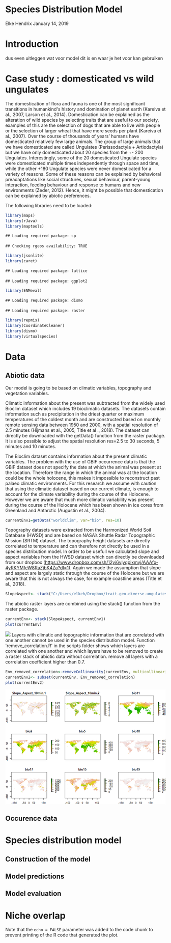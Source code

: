 Species Distribution Model
================
Elke Hendrix
January 14, 2019

Introduction
============

dus even uitleggen wat voor model dit is en waar je het voor kan gebruiken

Case study : domesticated vs wild ungulates
===========================================

The domestication of flora and fauna is one of the most significant transitions in humankind's history and domination of planet earth (Kareiva et al., 2007, Larson et al., 2014). Domestication can be explained as the alteration of wild species by selecting traits that are useful to our society, examples of this are the selection of dogs that are able to live with people or the selection of larger wheat that have more seeds per plant (Kareiva et al., 2007). Over the course of thousands of years’ humans have domesticated relatively few large animals. The group of large animals that we have domesticated are called Ungulates (Perissodactyla + Artiodactyla) but we have only domesticated about 20 species from the +- 200 Ungulates. Interestingly, some of the 20 domesticated Ungulate species were domesticated multiple times independently through space and time, while the other +180 Ungulate species were never domesticated for a variety of reasons. Some of these reasons can be explained by behavioral preadaptations like social structures, sexual behaviour, parent-young interaction, feeding behaviour and response to humans and new environments (Zeder, 2012). Hence, it might be possible that domestication can be explained by abiotic preferences.

The following libraries need to be loaded:

``` r
library(maps)
library(rJava) 
library(maptools)
```

    ## Loading required package: sp

    ## Checking rgeos availability: TRUE

``` r
library(jsonlite)
library(caret)
```

    ## Loading required package: lattice

    ## Loading required package: ggplot2

``` r
library(ENMeval)
```

    ## Loading required package: dismo

    ## Loading required package: raster

``` r
library(repmis)
library(CoordinateCleaner)
library(dismo) 
library(virtualspecies)
```

Data
====

Abiotic data
------------

Our model is going to be based on climatic variables, topography and vegetation variables.

Climatic information about the present was subtracted from the widely used Bioclim dataset which includes 19 bioclimatic datasets. The datasets contain information such as precipitation in the driest quarter or maximum temperatures of the coldest month and are constructed based on monthly remote sensing data between 1950 and 2000, with a spatial resolution of 2.5 minutes (Hijmans et al., 2005, Title et al ., 2018). The dataset can directly be downloaded with the getData() function from the raster package. It is also possible to adjust the spatial resolution res=2.5 to 30 seconds, 5 minutes and 10 minutes.

The Bioclim dataset contains information about the present climatic variables. The problem with the use of GBIF occurrence data is that the GBIF dataset does not specify the date at which the animal was present at the location. Therefore the range in which the animal was at the location could be the whole holocene, this makes it impossible to reconstruct past palaeo climatic environments. For this research we assume with caution that using the climatic dataset based on our current climate, is enough to account for the climate variability during the course of the Holocene. However we are aware that much more climatic variability was present during the course of the Holocene which has been shown in ice cores from Greenland and Antarctic (Augustin et al., 2004).

``` r
currentEnv1=getData("worldclim", var="bio", res=10)
```

Topography datasets were extracted from the Harmonized World Soil Database (HWSD) and are based on NASA’s Shuttle Radar Topographic Mission (SRTM) dataset. The topography height datasets are directly correlated to temperature and can therefore not directly be used in a species distribution model. In order to be usefull we calculated slope and aspect variables from the HWSD dataset which can directly be downloaded from our dropbox (<https://www.dropbox.com/sh/12yi6vjyqpixmvj/AAAfx-4yRKYMfeW8RaZjbK4Za?dl=1>). Again we made the assumption that slope and aspect are largely static through the course of the Holocene but we are aware that this is not always the case, for example coastline areas (Title et al., 2018).

``` r
SlopeAspect<- stack("C:/Users/elkeh/Dropbox/trait-geo-diverse-ungulates/Input_Datasets/Abiotic_Data/Slope_Aspect_10min.tif")
```

The abiotic raster layers are combined using the stack() function from the raster package.

``` r
currentEnv<- stack(SlopeAspect, currentEnv1)
plot(currentEnv)
```

![](Species_Distribution_Markdown_files/figure-markdown_github/unnamed-chunk-4-1.png) Layers with climatic and topographic information that are correlated with one another cannot be used in the species distribution model. Function 'remove\_correlation.R' in the scripts folder shows which layers are correlated with one another and which layers have to be removed to create a raster stack of abiotic data without correlation. remove all layers with a correlation coefficient higher than 0.7.

``` r
Env_removed_correlation<-removeCollinearity(currentEnv, multicollinearity.cutoff = 0.7, select.variables = TRUE)
currentEnv2<- subset(currentEnv, Env_removed_correlation)
plot(currentEnv2)
```

![](Species_Distribution_Markdown_files/figure-markdown_github/unnamed-chunk-5-1.png)

Occurence data
--------------

Species distribution model
==========================

Construction of the model
-------------------------

Model predictions
-----------------

Model evaluation
----------------

Niche overlap
=============

Note that the `echo = FALSE` parameter was added to the code chunk to prevent printing of the R code that generated the plot.
